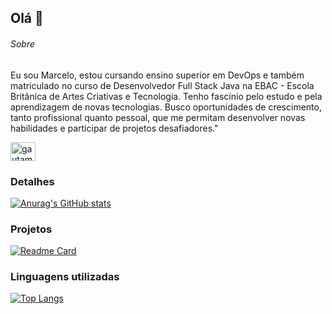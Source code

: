 ## Olá 👋

###### Sobre

Eu sou Marcelo, estou cursando ensino superior em DevOps e também matriculado no curso de Desenvolvedor Full Stack Java na EBAC - Escola Britânica de Artes Criativas e Tecnologia. Tenho fascínio pelo estudo e pela aprendizagem de novas tecnologias. Busco oportunidades de crescimento, tanto profissional quanto pessoal, que me permitam desenvolver novas habilidades e participar de projetos desafiadores."


<a href="https://www.linkedin.com/in/marcelosilveira-/" target="blank"><img align="center" src="https://raw.githubusercontent.com/rahuldkjain/github-profile-readme-generator/master/src/images/icons/Social/linked-in-alt.svg" alt="gautamkrishnar" height="30" width="40" /></a>

### Detalhes

[![Anurag's GitHub stats](https://github-readme-stats.vercel.app/api?username=MarceloSilveira1709&show_icons=true&theme=radical)](https://github.com/anuraghazra/github-readme-stats)

### Projetos

[![Readme Card](https://github-readme-stats.vercel.app/api/pin/?username=MarceloSilveira1709&repo=Efood&theme=radical)](https://github.com/MarceloSilveira1709/Efood)



### Linguagens utilizadas 
[![Top Langs](https://github-readme-stats.vercel.app/api/top-langs/?username=MarceloSilveira1709&layout=compact&theme=radical)](https://github.com/anuraghazra/github-readme-stats)








